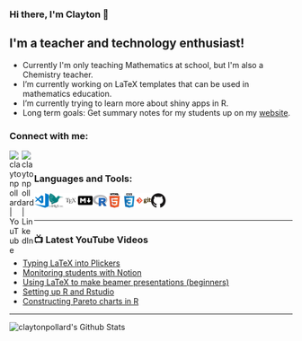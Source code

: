 ### Hi there, I'm Clayton 👋

## I'm a teacher and technology enthusiast!
- Currently I'm only teaching Mathematics at school, but I'm also a Chemistry teacher.
- I’m currently working on LaTeX templates that can be used in mathematics education.
- I’m currently trying to learn more about shiny apps in R.
- Long term goals: Get summary notes for my students up on my [website][website].

### Connect with me:

[<img align="left" alt="claytonpollard | YouTube" width="22px" src="https://cdn.jsdelivr.net/npm/simple-icons@v3/icons/youtube.svg" />][youtube]
[<img align="left" alt="claytonpollard | LinkedIn" width="22px" src="https://cdn.jsdelivr.net/npm/simple-icons@v3/icons/linkedin.svg" />][linkedin]

<br />

### Languages and Tools:

<img align="left" alt="Visual Studio Code" width="26px" src="https://raw.githubusercontent.com/github/explore/80688e429a7d4ef2fca1e82350fe8e3517d3494d/topics/visual-studio-code/visual-studio-code.png" />
<img align="left" alt="LaTeX" width="26px" src="https://raw.githubusercontent.com/github/explore/80688e429a7d4ef2fca1e82350fe8e3517d3494d/topics/latex/latex.png" />
<img align="left" alt="TeX" width="26px" src="https://raw.githubusercontent.com/github/explore/66e4a32f59558ad7852fca3eee52b5838a5b3cc8/topics/tex/tex.png" />
<img align="left" alt="markdown" width="26px" src="https://raw.githubusercontent.com/github/explore/80688e429a7d4ef2fca1e82350fe8e3517d3494d/topics/markdown/markdown.png" />
<img align="left" alt="R" width="26px" src="https://raw.githubusercontent.com/github/explore/80688e429a7d4ef2fca1e82350fe8e3517d3494d/topics/r/r.png" />
<img align="left" alt="HTML5" width="26px" src="https://raw.githubusercontent.com/github/explore/80688e429a7d4ef2fca1e82350fe8e3517d3494d/topics/html/html.png" />
<img align="left" alt="CSS3" width="26px" src="https://raw.githubusercontent.com/github/explore/80688e429a7d4ef2fca1e82350fe8e3517d3494d/topics/css/css.png" />
<img align="left" alt="Git" width="26px" src="https://raw.githubusercontent.com/github/explore/80688e429a7d4ef2fca1e82350fe8e3517d3494d/topics/git/git.png" />
<img align="left" alt="GitHub" width="26px" src="https://raw.githubusercontent.com/github/explore/78df643247d429f6cc873026c0622819ad797942/topics/github/github.png" />


<br />
<br />

---

### 📺 Latest YouTube Videos
<!-- YOUTUBE:START -->
- [Typing LaTeX into Plickers](https://www.youtube.com/watch?v=ngGjkRgxxs0)
- [Monitoring students with Notion](https://www.youtube.com/watch?v=X0Aplbuzitw)
- [Using LaTeX to make beamer presentations (beginners)](https://www.youtube.com/watch?v=Jwk4DGlLMTg)
- [Setting up R and Rstudio](https://www.youtube.com/watch?v=YBLPkYgS6Qo)
- [Constructing Pareto charts in R](https://www.youtube.com/watch?v=AykqdWdjTKU)
<!-- YOUTUBE:END -->

---

<img align="left" alt="claytonpollard's Github Stats" src="https://github-readme-stats.vercel.app/api?username=claytonpollard&show_icons=true&hide_border=true" />

[website]: https://claytonpollard.github.io/
[youtube]: https://www.youtube.com/channel/UC5PqoY9bpGShqp5c2uy-xGQ
[linkedin]: https://www.linkedin.com/in/clayton-pollard-267b48179/